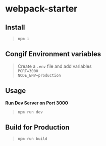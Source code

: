 # webpack-starter
## Install
> `npm i`

## Congif Environment variables
> Create a `.env` file and add variables<br>
`PORT=3000`<br>
`NODE_ENV=production`

## Usage
**Run Dev Server on Port 3000**
> `npm run dev`

## Build for Production
> `npm run build`
